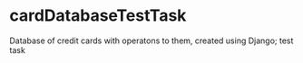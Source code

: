 # cardDatabaseTestTask
Database of credit cards with operatons to them, created using Django; test task
